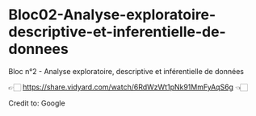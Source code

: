 # Bloc02-Analyse-exploratoire-descriptive-et-inferentielle-de-donnees
Bloc n°2 - Analyse exploratoire, descriptive et inférentielle de données

👉🏻 https://share.vidyard.com/watch/6RdWzWt1pNk91MmFyAqS6g 👈🏻

Credit to: Google
